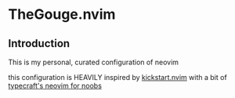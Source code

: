 # TheGouge.nvim

## Introduction

This is my personal, curated configuration of neovim

this configuration is HEAVILY inspired by [kickstart.nvim](https://github.com/nvim-lua/kickstart.nvim) with a bit of [typecraft's neovim for noobs](https://www.youtube.com/watch?v=zHTeCSVAFNY&list=PLsz00TDipIffreIaUNk64KxTIkQaGguqn&index=1)

